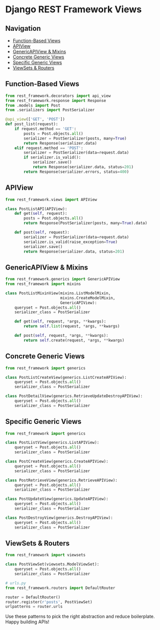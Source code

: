 # Django REST Framework Views

## Navigation
- [Function-Based Views](#function-based-views)
- [APIView](#apiview)
- [GenericAPIView & Mixins](#genericapiview--mixins)
- [Concrete Generic Views](#concrete-generic-views)
- [Specific Generic Views](#specific-generic-views)
- [ViewSets & Routers](#viewsets--routers)

## Function-Based Views
```python
from rest_framework.decorators import api_view
from rest_framework.response import Response
from .models import Post
from .serializers import PostSerializer

@api_view(['GET', 'POST'])
def post_list(request):
    if request.method == 'GET':
        posts = Post.objects.all()
        serializer = PostSerializer(posts, many=True)
        return Response(serializer.data)
    elif request.method == 'POST':
        serializer = PostSerializer(data=request.data)
        if serializer.is_valid():
            serializer.save()
            return Response(serializer.data, status=201)
        return Response(serializer.errors, status=400)
```

## APIView
```python
from rest_framework.views import APIView

class PostListAPI(APIView):
    def get(self, request):
        posts = Post.objects.all()
        return Response(PostSerializer(posts, many=True).data)

    def post(self, request):
        serializer = PostSerializer(data=request.data)
        serializer.is_valid(raise_exception=True)
        serializer.save()
        return Response(serializer.data, status=201)
```

## GenericAPIView & Mixins
```python
from rest_framework.generics import GenericAPIView
from rest_framework import mixins

class PostListMixinView(mixins.ListModelMixin,
                        mixins.CreateModelMixin,
                        GenericAPIView):
    queryset = Post.objects.all()
    serializer_class = PostSerializer

    def get(self, request, *args, **kwargs):
        return self.list(request, *args, **kwargs)

    def post(self, request, *args, **kwargs):
        return self.create(request, *args, **kwargs)
```

## Concrete Generic Views
```python
from rest_framework import generics

class PostListCreateView(generics.ListCreateAPIView):
    queryset = Post.objects.all()
    serializer_class = PostSerializer

class PostDetailView(generics.RetrieveUpdateDestroyAPIView):
    queryset = Post.objects.all()
    serializer_class = PostSerializer
```

## Specific Generic Views
```python
from rest_framework import generics

class PostListView(generics.ListAPIView):
    queryset = Post.objects.all()
    serializer_class = PostSerializer

class PostCreateView(generics.CreateAPIView):
    queryset = Post.objects.all()
    serializer_class = PostSerializer

class PostRetrieveView(generics.RetrieveAPIView):
    queryset = Post.objects.all()
    serializer_class = PostSerializer

class PostUpdateView(generics.UpdateAPIView):
    queryset = Post.objects.all()
    serializer_class = PostSerializer

class PostDestroyView(generics.DestroyAPIView):
    queryset = Post.objects.all()
    serializer_class = PostSerializer
```

## ViewSets & Routers
```python
from rest_framework import viewsets

class PostViewSet(viewsets.ModelViewSet):
    queryset = Post.objects.all()
    serializer_class = PostSerializer

# urls.py
from rest_framework.routers import DefaultRouter

router = DefaultRouter()
router.register(r'posts', PostViewSet)
urlpatterns = router.urls
```

Use these patterns to pick the right abstraction and reduce boilerplate. Happy building APIs!
